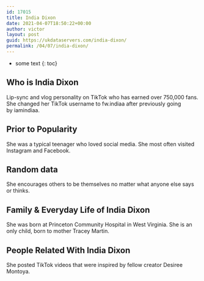 ```yaml
---
id: 17015
title: India Dixon
date: 2021-04-07T18:50:22+00:00
author: victor
layout: post
guid: https://ukdataservers.com/india-dixon/
permalink: /04/07/india-dixon/
---
```


* some text
{: toc}


## Who is India Dixon



Lip-sync and vlog personality on TikTok who has earned over 750,000 fans. She changed her TikTok username to fw.indiaa after previously going by iamindiaa. 

                
                
                
## Prior to Popularity



She was a typical teenager who loved social media. She most often visited Instagram and Facebook. 

                
                
                
## Random data



She encourages others to be themselves no matter what anyone else says or thinks. 

                
                
                
## Family & Everyday Life of India Dixon



She was born at Princeton Community Hospital in West Virginia. She is an only child, born to mother Tracey Martin. 

                
                
                
## People Related With India Dixon



She posted TikTok videos that were inspired by fellow creator Desiree Montoya.  

                
              
            
          
          
          